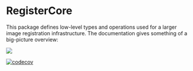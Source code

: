 # RegisterCore

This package defines low-level types and operations used for a larger image registration infrastructure.
The documentation gives something of a big-picture overview:

[![](https://img.shields.io/badge/docs-stable-blue.svg)](https://HolyLab.github.io/RegisterCore.jl/dev)

[![codecov](https://codecov.io/gh/HolyLab/RegisterCore.jl/branch/master/graph/badge.svg)](https://codecov.io/gh/HolyLab/RegisterCore.jl)
